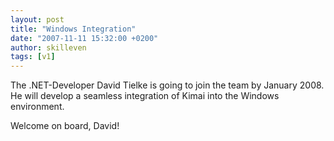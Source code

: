 ```yaml
---
layout: post
title: "Windows Integration"
date: "2007-11-11 15:32:00 +0200"
author: skilleven
tags: [v1]
---
```


The .NET-Developer David Tielke is going to join the team by January 2008.
He will develop a seamless integration of Kimai into the Windows environment.

Welcome on board, David!
